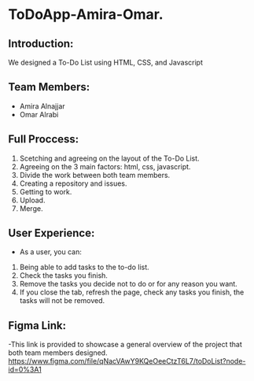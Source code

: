 # ToDoApp-Amira-Omar.

##  Introduction:
We designed a To-Do List using HTML, CSS, and Javascript

## Team Members:
* Amira Alnajjar
* Omar Alrabi
   
## Full Proccess:
   
   1. Scetching and agreeing on the layout of the To-Do List.
   2. Agreeing on the 3 main factors: html, css, javascript.
   3. Divide the work between both team members.
   4. Creating a repository and issues.
   5. Getting to work.
   6. Upload.
   7. Merge.
   
## User Experience:
- As a user, you can:
1. Being able to add tasks to the to-do list.
2. Check the tasks you finish.
3. Remove the tasks you decide not to do or for any reason you want.
4. If you close the tab, refresh the page, check any tasks you finish, the tasks will not be removed.

## Figma Link:
-This link is provided to showcase a general overview of the project that both team members designed.
https://www.figma.com/file/qNacVAwY9KQeOeeCtzT6L7/toDoList?node-id=0%3A1


